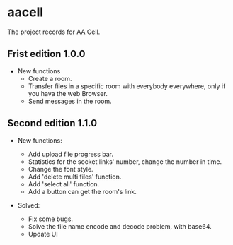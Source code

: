 # aacell
The project records for AA Cell.

## Frist edition 1.0.0

- New functions
  - Create a room.
  - Transfer files in a specific room with everybody everywhere, only if you hava the web Browser.
  - Send messages in the room.

## Second edition 1.1.0

- New functions:

  - Add upload file progress bar.
  - Statistics for the socket links' number, change the number in time.
  - Change the font style.
  - Add 'delete multi files' function.
  - Add 'select all' function.
  - Add a button can get the room's link.

- Solved:
  - Fix some bugs.
  - Solve the file name encode and decode problem, with base64.
  - Update UI
